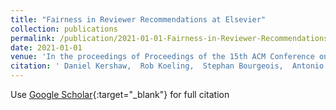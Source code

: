 ```yaml
---
title: "Fairness in Reviewer Recommendations at Elsevier"
collection: publications
permalink: /publication/2021-01-01-Fairness-in-Reviewer-Recommendations-at-Elsevier
date: 2021-01-01
venue: 'In the proceedings of Proceedings of the 15th ACM Conference on Recommender Systems'
citation: ' Daniel Kershaw,  Rob Koeling,  Stephan Bourgeois,  Antonio Trenta,  Harriet Muncey, &quot;Fairness in Reviewer Recommendations at Elsevier.&quot; In the proceedings of Proceedings of the 15th ACM Conference on Recommender Systems, 2021.'
---
```

Use [Google Scholar](https://scholar.google.com/scholar?q=Fairness+in+Reviewer+Recommendations+at+Elsevier){:target="_blank"} for full citation